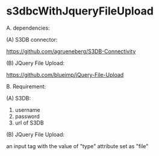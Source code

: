 s3dbcWithJqueryFileUpload
=========================


A. dependencies:

(A) S3DB connector:

https://github.com/agrueneberg/S3DB-Connectivity

(B) JQuery File Upload:

https://github.com/blueimp/jQuery-File-Upload

B. Requirement:

(A) S3DB:

1. username
2. password
3. url of S3DB

(B) JQuery File Upload:

an input tag with the value of "type" attribute set as "file"